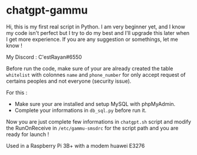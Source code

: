 # chatgpt-gammu
Hi, this is my first real script in Python. I am very beginner yet, and I know my code isn't perfect but I try to do my best and I'll upgrade this later when I get more experience. If you are any suggestion or somethings, let me know !

My Discord : C'estRayan#6550 

Before run the code, make sure of your are already created the table `whitelist` with colonnes `name` and `phone_number` for only accept request of certains peoples and not everyone (security issue). 

For this : 
- Make sure your are installed and setup MySQL with phpMyAdmin.
- Complete your informations in `db_sql.py` before run it.

Now you are just complete few informations in `chatgpt.sh` script and modify the RunOnReceive in `/etc/gammu-smsdrc` for the script path and you are ready for launch !

Used in a Raspberry Pi 3B+ with a modem huawei E3276
